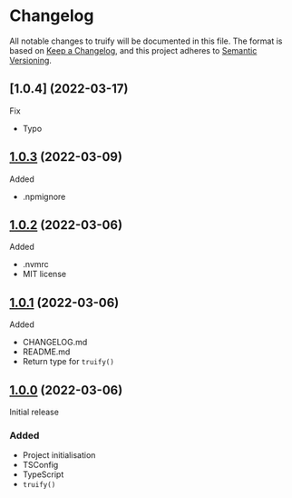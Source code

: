# Changelog
All notable changes to truify will be documented in this file. The format is based on [Keep a Changelog],
and this project adheres to [Semantic Versioning].

[Keep a Changelog]: https://keepachangelog.com/en/1.0.0/
[Semantic Versioning]: https://semver.org/spec/v2.0.0.html

## [1.0.4] (2022-03-17)

Fix
- Typo

## [1.0.3] (2022-03-09)

Added
- .npmignore

## [1.0.2] (2022-03-06)

Added
- .nvmrc
- MIT license

## [1.0.1] (2022-03-06)

Added
- CHANGELOG.md
- README.md
- Return type for `truify()`

## [1.0.0] (2022-03-06)
Initial release

### Added

- Project initialisation
- TSConfig
- TypeScript
- `truify()`

[1.0.3]: https://github.com/Miljoen/truify/releases/tag/1.0.3
[1.0.2]: https://github.com/Miljoen/truify/releases/tag/1.0.2
[1.0.1]: https://github.com/Miljoen/truify/releases/tag/1.0.1
[1.0.0]: https://github.com/Miljoen/truify/releases/tag/1.0.0
